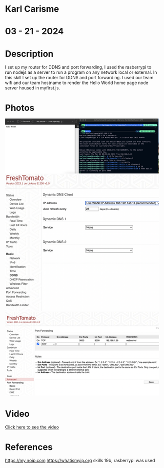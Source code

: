 # Karl Carisme
# 03 - 21 - 2024

# Description
I set up my router for DDNS and port forwarding, I used the rasberrypi to run nodejs as a server to run a program on any network local or external.
In this skill I set up the router for DDNS and port forwarding. I used our team wifi and our team hostname to render the Hello World home page node server housed in myfirst.js.

# Photos 
![scr](pi.png)
![scr](DDNS.png)
![scr](portforw.png)

# Video
[Click here to see the video](https://drive.google.com/file/d/1YPrkbqGSGlwdcYeNlWk-WqFh_b34oJZf/view?usp=sharing)

# References
https://my.noip.com
https://whatismyip.org
skills 19b, rasberrypi was used

